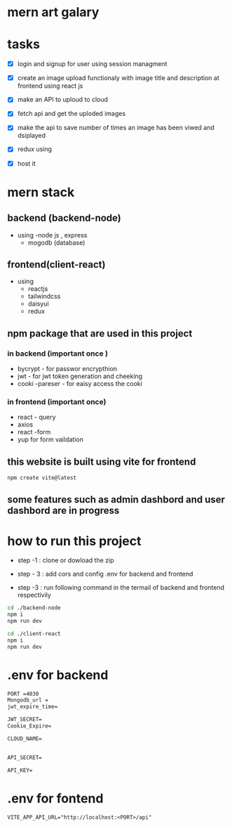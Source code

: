 # mern art galary 

# tasks

- [x] login and signup for user using session managment

- [x] create an image upload functionaly with image title and description at frontend using react js
- [x] make an API to uploud to cloud
- [x] fetch api and get the uploded images
- [x] make the api to save number of times an image has been viwed and dsiplayed
- [x] redux using
- [x] host it

# mern stack

## backend (backend-node)

- using
  -node js , express
  - mogodb (database)

## frontend(client-react)

- using
  - reactjs
  - tailwindcss
  - daisyui
  - redux

## npm package that are used in this project

### in backend (important once )

- bycrypt - for passwor encrypthion
- jwt - for jwt token generation and cheeking
- cooki -pareser - for eaisy access the cooki

### in frontend (important once)

- react - query
- axios
- react -form
- yup for form vaildation

## this website is built using vite for frontend

```bash
npm create vite@latest

```

## some features such as admin dashbord and user dashbord are in progress

# how to run this project

- step -1 : clone or dowload the zip

- step - 3 : add cors and config .env for backend and frontend

- step -3 : run following command in the termail of backend and frontend respectivily

```bash
cd ./backend-node
npm i
npm run dev
```

```bash
cd ./client-react
npm i
npm run dev
```

# .env for backend

```txt
PORT =4030
Mongodb_url =
jwt_expire_time=

JWT_SECRET=
Cookie_Expire=

CLOUD_NAME=


API_SECRET=

API_KEY=
```

# .env for fontend 
```txt 
VITE_APP_API_URL="http://localhost:<PORT>/api"

```
